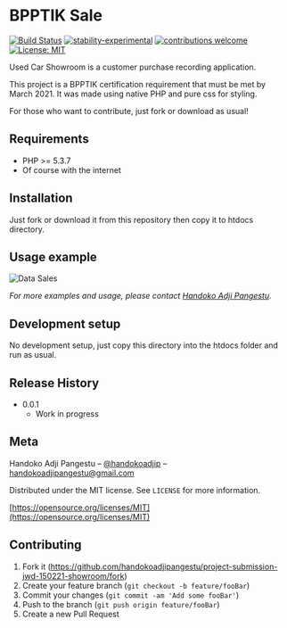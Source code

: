 # BPPTIK Sale

[![Build Status](https://travis-ci.org/dwyl/esta.svg?branch=master)](https://github.com/handokoadjipangestu/project-submission-jwd-150221-showroom)
[![stability-experimental](https://img.shields.io/badge/stability-experimental-orange.svg)](https://github.com/handokoadjipangestu/project-submission-jwd-150221-showroom)
[![contributions welcome](https://img.shields.io/badge/contributions-welcome-brightgreen.svg?style=flat)](https://github.com/handokoadjipangestu/project-submission-jwd-150221-showroom/fork)
[![License: MIT](https://img.shields.io/badge/License-MIT-yellow.svg)](https://opensource.org/licenses/MIT)

Used Car Showroom is a customer purchase recording application.

This project is a BPPTIK certification requirement that must be met by March 2021. It was made using native PHP and pure css for styling.

For those who want to contribute, just fork or download as usual!

## Requirements

- PHP >= 5.3.7
- Of course with the internet

## Installation

Just fork or download it from this repository then copy it to htdocs directory.

## Usage example

![Data Sales](https://bebaskripsi.000webhostapp.com/project-submission-jwd-150221-showroom/data-sales.png?)

_For more examples and usage, please contact [Handoko Adji Pangestu](https://www.instagram.com/handokoadjip/)._

## Development setup

No development setup, just copy this directory into the htdocs folder and run as usual.

## Release History

- 0.0.1
  - Work in progress

## Meta

Handoko Adji Pangestu – [@handokoadjip](https://www.instagram.com/handokoadjip/) – handokoadjipangestu@gmail.com

Distributed under the MIT license. See `LICENSE` for more information.

[https://opensource.org/licenses/MIT](https://opensource.org/licenses/MIT)

## Contributing

1. Fork it (<https://github.com/handokoadjipangestu/project-submission-jwd-150221-showroom/fork>)
2. Create your feature branch (`git checkout -b feature/fooBar`)
3. Commit your changes (`git commit -am 'Add some fooBar'`)
4. Push to the branch (`git push origin feature/fooBar`)
5. Create a new Pull Request
